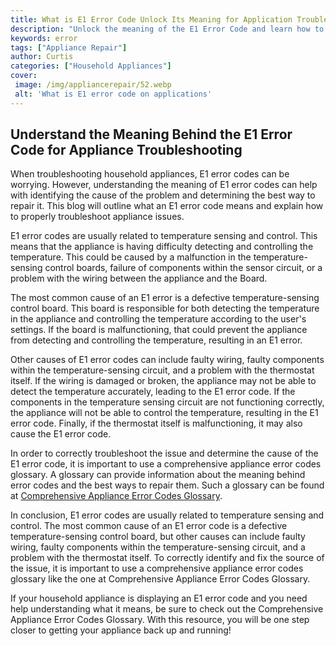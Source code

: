 ```yaml
---
title: What is E1 Error Code Unlock Its Meaning for Application Troubleshooting
description: "Unlock the meaning of the E1 Error Code and learn how to troubleshoot applications Find out how to diagnose and resolve common issues"
keywords: error
tags: ["Appliance Repair"]
author: Curtis
categories: ["Household Appliances"]
cover: 
 image: /img/appliancerepair/52.webp
 alt: 'What is E1 error code on applications'
---
```

## Understand the Meaning Behind the E1 Error Code for Appliance Troubleshooting
When troubleshooting household appliances, E1 error codes can be worrying. However, understanding the meaning of E1 error codes can help with identifying the cause of the problem and determining the best way to repair it. This blog will outline what an E1 error code means and explain how to properly troubleshoot appliance issues.

E1 error codes are usually related to temperature sensing and control. This means that the appliance is having difficulty detecting and controlling the temperature. This could be caused by a malfunction in the temperature-sensing control boards, failure of components within the sensor circuit, or a problem with the wiring between the appliance and the Board.

The most common cause of an E1 error is a defective temperature-sensing control board. This board is responsible for both detecting the temperature in the appliance and controlling the temperature according to the user's settings. If the board is malfunctioning, that could prevent the appliance from detecting and controlling the temperature, resulting in an E1 error.

Other causes of E1 error codes can include faulty wiring, faulty components within the temperature-sensing circuit, and a problem with the thermostat itself. If the wiring is damaged or broken, the appliance may not be able to detect the temperature accurately, leading to the E1 error code. If the components in the temperature sensing circuit are not functioning correctly, the appliance will not be able to control the temperature, resulting in the E1 error code. Finally, if the thermostat itself is malfunctioning, it may also cause the E1 error code.

In order to correctly troubleshoot the issue and determine the cause of the E1 error code, it is important to use a comprehensive appliance error codes glossary. A glossary can provide information about the meaning behind error codes and the best ways to repair them. Such a glossary can be found at [Comprehensive Appliance Error Codes Glossary](./error-codes/).

In conclusion, E1 error codes are usually related to temperature sensing and control. The most common cause of an E1 error code is a defective temperature-sensing control board, but other causes can include faulty wiring, faulty components within the temperature-sensing circuit, and a problem with the thermostat itself. To correctly identify and fix the source of the issue, it is important to use a comprehensive appliance error codes glossary like the one at Comprehensive Appliance Error Codes Glossary. 

If your household appliance is displaying an E1 error code and you need help understanding what it means, be sure to check out the Comprehensive Appliance Error Codes Glossary. With this resource, you will be one step closer to getting your appliance back up and running!
